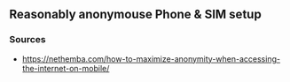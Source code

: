 ## Reasonably anonymouse Phone & SIM setup

### Sources
- https://nethemba.com/how-to-maximize-anonymity-when-accessing-the-internet-on-mobile/
